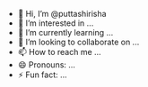 - 👋 Hi, I’m @puttashirisha
- 👀 I’m interested in ...
- 🌱 I’m currently learning ...
- 💞️ I’m looking to collaborate on ...
- 📫 How to reach me ...
- 😄 Pronouns: ...
- ⚡ Fun fact: ...

<!---
puttashirisha/puttashirisha is a ✨ special ✨ repository because its `README.md` (this file) appears on your GitHub profile.
You can click the Preview link to take a look at your changes.
--->
